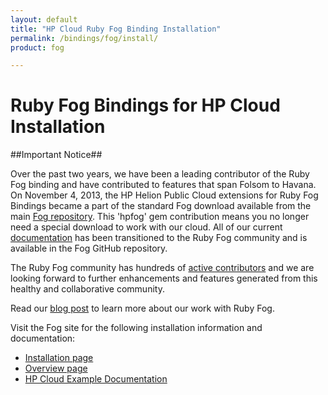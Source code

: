 ```yaml
---
layout: default
title: "HP Cloud Ruby Fog Binding Installation"
permalink: /bindings/fog/install/
product: fog

---
```

# Ruby Fog Bindings for HP Cloud Installation

##Important Notice##

Over the past two years, we have been a leading contributor of the Ruby Fog binding and have contributed to features that span Folsom to Havana. On November 4, 2013, the HP Helion Public Cloud extensions for Ruby Fog Bindings became a part of the standard Fog download available from the main [Fog repository](https://github.com/fog/fog).  This 'hpfog' gem contribution means you no longer need a special download to work with our cloud. All of our current [documentation](https://github.com/fog/fog/blob/master/lib/fog/hp/README.md) has been transitioned to the Ruby Fog community and is available in the Fog GitHub repository.
 
The Ruby Fog community has hundreds of [active contributors](https://github.com/fog/fog/graphs/contributors) and we are looking forward to further enhancements and features generated from this healthy and collaborative community.

Read our [blog post](http://www.hpcloud.com/blog/releasing-ruby-bindings-wild) to learn more about our work with Ruby Fog.

Visit the Fog site for the following installation information and documentation:

* [Installation page](http://rubygems.org/gems/fog)
* [Overview page](https://github.com/fog/fog/blob/master/lib/fog/hp/README.md) 
* [HP Cloud Example Documentation](https://github.com/fog/fog/blob/master/lib/fog/hp/examples/getting_started_examples.md)
